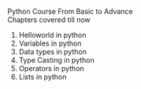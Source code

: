 Python Course From Basic to Advance <br>
Chapters covered till now
1) Helloworld in python 
2) Variables in python
3) Data types in python 
4) Type Casting in python
5) Operators in python
6) Lists in python
